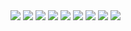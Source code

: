 <html>
<img src="../../../week-2/imgs/devtools-pair-1.pg">
<img src="../imgs/devtools-pair-2.png">
<img src="/../../../week
-2/imgs/devtools-pair-3.png">
<img src="imgs/devtools-pair-4.png">
<img src="imgs/devtools-pair-5.png">
<img src="imgs/devtools-pair-6.png">
<img src="imgs/devtools-pair-7.png">
<img src="imgs/devtools-pair-8.png">
<img src="imgs/devtools-pair-9.png">















</html>